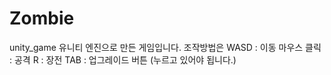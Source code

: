 # Zombie
 unity_game
유니티 엔진으로 만든 게임입니다.
조작방법은 
WASD : 이동
마우스 클릭 : 공격
R : 장전 
TAB :  업그레이드 버튼 (누르고 있어야 됩니다.)
